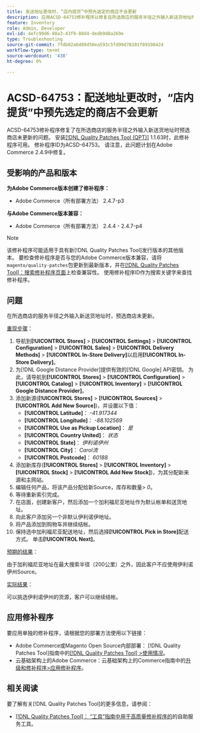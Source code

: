 ```yaml
---
title: 发送地址更改时，“店内提货”中预先选定的商店不会更新
description: 应用ACSD-64753修补程序以修复在所选商店的服务半径之外输入新送货地址时预选商店未更新的Adobe Commerce问题。
feature: Inventory
role: Admin, Developer
exl-id: 4efc99d6-88a3-43f9-88d4-dedb9d8a269e
type: Troubleshooting
source-git-commit: 7fdb02a6d89d50ea593c5fd99d78101f89198424
workflow-type: tm+mt
source-wordcount: '438'
ht-degree: 0%

---
```


# ACSD-64753：配送地址更改时，“店内提货”中预先选定的商店不会更新

ACSD-64753修补程序修复了在所选商店的服务半径之外输入新送货地址时预选商店未更新的问题。 安装[[!DNL Quality Patches Tool (QPT)]](/help/tools/quality-patches-tool/quality-patches-tool-to-self-serve-quality-patches.md) 1.1.63时，此修补程序可用。 修补程序ID为ACSD-64753。 请注意，此问题计划在Adobe Commerce 2.4.9中修复。

## 受影响的产品和版本

**为Adobe Commerce版本创建了修补程序：**

* Adobe Commerce（所有部署方法） 2.4.7-p3

**与Adobe Commerce版本兼容：**

* Adobe Commerce（所有部署方法） 2.4.4 - 2.4.7-p4

>[!NOTE]
>
>该修补程序可能适用于具有新[!DNL Quality Patches Tool]发行版本的其他版本。 要检查修补程序是否与您的Adobe Commerce版本兼容，请将`magento/quality-patches`包更新到最新版本，并在[[!DNL Quality Patches Tool]：搜索修补程序页面](https://experienceleague.adobe.com/tools/commerce-quality-patches/index.html?lang=zh-Hans)上检查兼容性。 使用修补程序ID作为搜索关键字来查找修补程序。

## 问题

在所选商店的服务半径之外输入新送货地址时，预选商店未更新。

<u>重现步骤</u>：

1. 导航到&#x200B;**[!UICONTROL Stores]** > **[!UICONTROL Settings]** > **[!UICONTROL Configuration]** > **[!UICONTROL Sales]** > **[!UICONTROL Delivery Methods]** > **[!UICONTROL In-Store Delivery]**&#x200B;以启用&#x200B;**[!UICONTROL In-Store Delivery]**。
1. 为[!DNL Google Distance Provider]提供有效的[!DNL Google] API密钥。 为此，请导航到&#x200B;**[!UICONTROL Stores]** > **[!UICONTROL Configuration]** > **[!UICONTROL Catalog]** > **[!UICONTROL Inventory]** > **[!UICONTROL Google Distance Provider]**。
1. 添加新源(**[!UICONTROL Stores]** > **[!UICONTROL Sources]** > **[!UICONTROL Add New Source]**)，并设置以下值：
   * **[!UICONTROL Latitude]**： *-41.917344*
   * **[!UICONTROL Longitude]**： *-88.102569*
   * **[!UICONTROL Use as Pickup Location]**： *是*
   * **[!UICONTROL Country United]**： *状态*
   * **[!UICONTROL State]**： *伊利诺伊州*
   * **[!UICONTROL City]**： *Carol流*
   * **[!UICONTROL Postcode]**： *60188*
1. 添加新库存(**[!UICONTROL Stores]** > **[!UICONTROL Inventory]** > **[!UICONTROL Stock]** > **[!UICONTROL Add New Stock]**)，为其分配新来源和主网站。
1. 编辑任何产品，将该产品分配给新Source，库存和数量> *0*。
1. 等待重新索引完成。
1. 在店面，创建新客户，然后添加一个加利福尼亚地址作为默认帐单和送货地址。
1. 向此客户添加另一个非默认伊利诺伊地址。
1. 将产品添加到购物车并继续结帐。
1. 保持选中加利福尼亚配送地址，然后选择&#x200B;**[!UICONTROL Pick in Store]**&#x200B;配送方式。 单击&#x200B;**[!UICONTROL Next]**。

<u>预期的结果</u>：

由于加利福尼亚地址在最大搜索半径（200公里）之外，因此客户不应使用伊利诺伊州Source。

<u>实际结果</u>：

可以挑选伊利诺伊州的货源，客户可以继续结帐。

## 应用修补程序

要应用单独的修补程序，请根据您的部署方法使用以下链接：

* Adobe Commerce或Magento Open Source内部部署： [!DNL Quality Patches Tool]指南中的[[!DNL Quality Patches Tool] >使用情况](/help/tools/quality-patches-tool/usage.md)。
* 云基础架构上的Adobe Commerce：云基础架构上的Commerce指南中的[升级和修补程序>应用修补程序](https://experienceleague.adobe.com/docs/commerce-cloud-service/user-guide/develop/upgrade/apply-patches.html?lang=zh-Hans)。

## 相关阅读

要了解有关[!DNL Quality Patches Tool]的更多信息，请参阅：

* [[!DNL Quality Patches Tool]： “工具”指南中用于高质量修补程序的](/help/tools/quality-patches-tool/quality-patches-tool-to-self-serve-quality-patches.md)的自助服务工具。
